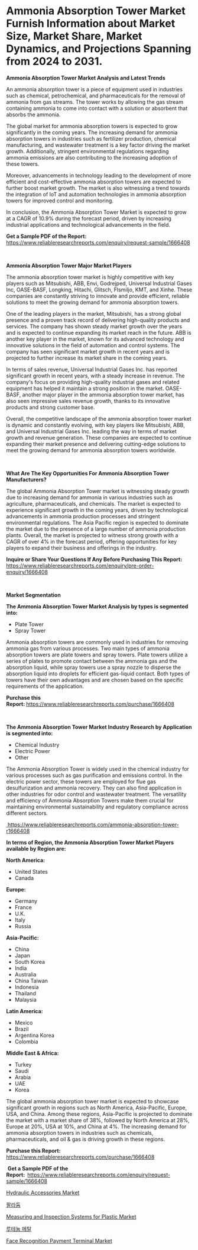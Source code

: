 <p><h1>Ammonia Absorption Tower Market Furnish Information about Market Size, Market Share, Market Dynamics, and Projections Spanning from 2024 to 2031.</h1></p><p><strong>Ammonia Absorption Tower Market Analysis and Latest Trends</strong></p>
<p><p>An ammonia absorption tower is a piece of equipment used in industries such as chemical, petrochemical, and pharmaceuticals for the removal of ammonia from gas streams. The tower works by allowing the gas stream containing ammonia to come into contact with a solution or absorbent that absorbs the ammonia.</p><p>The global market for ammonia absorption towers is expected to grow significantly in the coming years. The increasing demand for ammonia absorption towers in industries such as fertilizer production, chemical manufacturing, and wastewater treatment is a key factor driving the market growth. Additionally, stringent environmental regulations regarding ammonia emissions are also contributing to the increasing adoption of these towers.</p><p>Moreover, advancements in technology leading to the development of more efficient and cost-effective ammonia absorption towers are expected to further boost market growth. The market is also witnessing a trend towards the integration of IoT and automation technologies in ammonia absorption towers for improved control and monitoring.</p><p>In conclusion, the Ammonia Absorption Tower Market is expected to grow at a CAGR of 10.9% during the forecast period, driven by increasing industrial applications and technological advancements in the field.</p></p>
<p><strong>Get a Sample PDF of the Report:&nbsp;</strong> <a href="https://www.reliableresearchreports.com/enquiry/request-sample/1666408">https://www.reliableresearchreports.com/enquiry/request-sample/1666408</a></p>
<p>&nbsp;</p>
<p><strong>Ammonia Absorption Tower Major Market Players</strong></p>
<p><p>The ammonia absorption tower market is highly competitive with key players such as Mitsubishi, ABB, Envi, Godrejped, Universal Industrial Gases Inc, OASE-BASF, Longking, Hitachi, Glitsch, Flsmiljo, KMT, and Xinhe. These companies are constantly striving to innovate and provide efficient, reliable solutions to meet the growing demand for ammonia absorption towers.</p><p>One of the leading players in the market, Mitsubishi, has a strong global presence and a proven track record of delivering high-quality products and services. The company has shown steady market growth over the years and is expected to continue expanding its market reach in the future. ABB is another key player in the market, known for its advanced technology and innovative solutions in the field of automation and control systems. The company has seen significant market growth in recent years and is projected to further increase its market share in the coming years.</p><p>In terms of sales revenue, Universal Industrial Gases Inc. has reported significant growth in recent years, with a steady increase in revenue. The company's focus on providing high-quality industrial gases and related equipment has helped it maintain a strong position in the market. OASE-BASF, another major player in the ammonia absorption tower market, has also seen impressive sales revenue growth, thanks to its innovative products and strong customer base.</p><p>Overall, the competitive landscape of the ammonia absorption tower market is dynamic and constantly evolving, with key players like Mitsubishi, ABB, and Universal Industrial Gases Inc. leading the way in terms of market growth and revenue generation. These companies are expected to continue expanding their market presence and delivering cutting-edge solutions to meet the growing demand for ammonia absorption towers worldwide.</p></p>
<p>&nbsp;</p>
<p><strong>What Are The Key Opportunities For Ammonia Absorption Tower Manufacturers?</strong></p>
<p><p>The global Ammonia Absorption Tower market is witnessing steady growth due to increasing demand for ammonia in various industries such as agriculture, pharmaceuticals, and chemicals. The market is expected to experience significant growth in the coming years, driven by technological advancements in ammonia production processes and stringent environmental regulations. The Asia Pacific region is expected to dominate the market due to the presence of a large number of ammonia production plants. Overall, the market is projected to witness strong growth with a CAGR of over 4% in the forecast period, offering opportunities for key players to expand their business and offerings in the industry.</p></p>
<p><strong>Inquire or Share Your Questions If Any Before Purchasing This Report:</strong> <a href="https://www.reliableresearchreports.com/enquiry/pre-order-enquiry/1666408">https://www.reliableresearchreports.com/enquiry/pre-order-enquiry/1666408</a></p>
<p>&nbsp;</p>
<p><strong>Market Segmentation</strong></p>
<p><strong>The Ammonia Absorption Tower Market Analysis by types is segmented into:</strong></p>
<p><ul><li>Plate Tower</li><li>Spray Tower</li></ul></p>
<p><p>Ammonia absorption towers are commonly used in industries for removing ammonia gas from various processes. Two main types of ammonia absorption towers are plate towers and spray towers. Plate towers utilize a series of plates to promote contact between the ammonia gas and the absorption liquid, while spray towers use a spray nozzle to disperse the absorption liquid into droplets for efficient gas-liquid contact. Both types of towers have their own advantages and are chosen based on the specific requirements of the application.</p></p>
<p><strong>Purchase this Report:&nbsp;</strong><a href="https://www.reliableresearchreports.com/purchase/1666408">https://www.reliableresearchreports.com/purchase/1666408</a></p>
<p>&nbsp;</p>
<p><strong>The Ammonia Absorption Tower Market Industry Research by Application is segmented into:</strong></p>
<p><ul><li>Chemical Industry</li><li>Electric Power</li><li>Other</li></ul></p>
<p><p>The Ammonia Absorption Tower is widely used in the chemical industry for various processes such as gas purification and emissions control. In the electric power sector, these towers are employed for flue gas desulfurization and ammonia recovery. They can also find application in other industries for odor control and wastewater treatment. The versatility and efficiency of Ammonia Absorption Towers make them crucial for maintaining environmental sustainability and regulatory compliance across different sectors.</p></p>
<p><a href="https://www.reliableresearchreports.com/ammonia-absorption-tower-r1666408">&nbsp;https://www.reliableresearchreports.com/ammonia-absorption-tower-r1666408</a></p>
<p><strong>In terms of Region, the Ammonia Absorption Tower Market Players available by Region are:</strong></p>
<p>
    <p> <strong> North America: </strong>
        <ul>
            <li>United States</li>
            <li>Canada</li>
        </ul>
        </p> 
    <p> <strong> Europe: </strong>
        <ul>
            <li>Germany</li>
            <li>France</li>
            <li>U.K.</li>
            <li>Italy</li>
            <li>Russia</li>
        </ul>
        </p> 
    <p> <strong> Asia-Pacific: </strong>
        <ul>
            <li>China</li>
            <li>Japan</li>
            <li>South Korea</li>
            <li>India</li>
            <li>Australia</li>
            <li>China Taiwan</li>
            <li>Indonesia</li>
            <li>Thailand</li>
            <li>Malaysia</li>
        </ul>
        </p> 
    <p> <strong> Latin America: </strong>
        <ul>
            <li>Mexico</li>
            <li>Brazil</li>
            <li>Argentina Korea</li>
            <li>Colombia</li>
        </ul>
        </p> 
    <p> <strong> Middle East & Africa: </strong>
        <ul>
            <li>Turkey</li>
            <li>Saudi</li>
            <li>Arabia</li>
            <li>UAE</li>
            <li>Korea</li>
        </ul>
    </p>
    </p>
<p><p>The global ammonia absorption tower market is expected to showcase significant growth in regions such as North America, Asia-Pacific, Europe, USA, and China. Among these regions, Asia-Pacific is projected to dominate the market with a market share of 38%, followed by North America at 28%, Europe at 20%, USA at 10%, and China at 4%. The increasing demand for ammonia absorption towers in industries such as chemicals, pharmaceuticals, and oil & gas is driving growth in these regions.</p></p>
<p><strong>Purchase this Report: </strong><a href="https://www.reliableresearchreports.com/purchase/1666408">https://www.reliableresearchreports.com/purchase/1666408</a></p>
<p>&nbsp;<strong>Get a Sample PDF of the Report:&nbsp;&nbsp;</strong><a href="https://www.reliableresearchreports.com/enquiry/request-sample/1666408">https://www.reliableresearchreports.com/enquiry/request-sample/1666408</a></p>
<p><strong></strong></p>
<p><p><a href="https://www.linkedin.com/pulse/hydraulic-accessories-market-report-reveals-latest-trends-zjxbc?trackingId=ez8rIpZXOiFYobMonVuYow%3D%3D">Hydraulic Accessories Market</a></p><p><a href="https://github.com/lzrvbyqzftro57/Market-Research-Report-List-1/blob/main/522386536701.md">팔라듐</a></p><p><a href="https://github.com/gdfhhhj/Market-Research-Report-List-4/blob/main/measuring-and-inspection-systems-for-plastic-market.md">Measuring and Inspection Systems for Plastic Market</a></p><p><a href="https://github.com/garnett961902/Market-Research-Report-List-1/blob/main/202707336700.md">루테늄 메탈</a></p><p><a href="https://github.com/julyju69/Market-Research-Report-List-3/blob/main/face-recognition-payment-terminal-market.md">Face Recognition Payment Terminal Market</a></p></p>